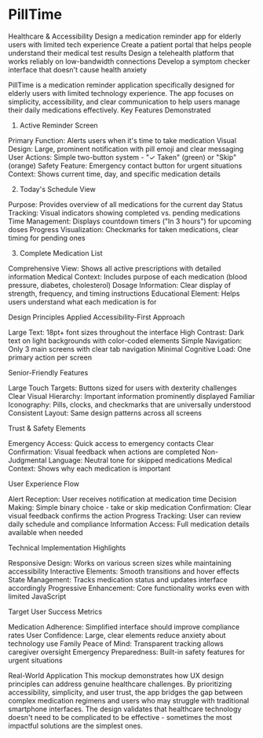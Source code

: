# PillTime
Healthcare &amp; Accessibility  Design a medication reminder app for elderly users with limited tech experience Create a patient portal that helps people understand their medical test results Design a telehealth platform that works reliably on low-bandwidth connections Develop a symptom checker interface that doesn't cause health anxiety

PillTime is a medication reminder application specifically designed for elderly users with limited technology experience. The app focuses on simplicity, accessibility, and clear communication to help users manage their daily medications effectively.
Key Features Demonstrated
1. Active Reminder Screen

Primary Function: Alerts users when it's time to take medication
Visual Design: Large, prominent notification with pill emoji and clear messaging
User Actions: Simple two-button system - "✓ Taken" (green) or "Skip" (orange)
Safety Feature: Emergency contact button for urgent situations
Context: Shows current time, day, and specific medication details

2. Today's Schedule View

Purpose: Provides overview of all medications for the current day
Status Tracking: Visual indicators showing completed vs. pending medications
Time Management: Displays countdown timers ("In 3 hours") for upcoming doses
Progress Visualization: Checkmarks for taken medications, clear timing for pending ones

3. Complete Medication List

Comprehensive View: Shows all active prescriptions with detailed information
Medical Context: Includes purpose of each medication (blood pressure, diabetes, cholesterol)
Dosage Information: Clear display of strength, frequency, and timing instructions
Educational Element: Helps users understand what each medication is for

Design Principles Applied
Accessibility-First Approach

Large Text: 18pt+ font sizes throughout the interface
High Contrast: Dark text on light backgrounds with color-coded elements
Simple Navigation: Only 3 main screens with clear tab navigation
Minimal Cognitive Load: One primary action per screen

Senior-Friendly Features

Large Touch Targets: Buttons sized for users with dexterity challenges
Clear Visual Hierarchy: Important information prominently displayed
Familiar Iconography: Pills, clocks, and checkmarks that are universally understood
Consistent Layout: Same design patterns across all screens

Trust & Safety Elements

Emergency Access: Quick access to emergency contacts
Clear Confirmation: Visual feedback when actions are completed
Non-Judgmental Language: Neutral tone for skipped medications
Medical Context: Shows why each medication is important

User Experience Flow

Alert Reception: User receives notification at medication time
Decision Making: Simple binary choice - take or skip medication
Confirmation: Clear visual feedback confirms the action
Progress Tracking: User can review daily schedule and compliance
Information Access: Full medication details available when needed

Technical Implementation Highlights

Responsive Design: Works on various screen sizes while maintaining accessibility
Interactive Elements: Smooth transitions and hover effects
State Management: Tracks medication status and updates interface accordingly
Progressive Enhancement: Core functionality works even with limited JavaScript

Target User Success Metrics

Medication Adherence: Simplified interface should improve compliance rates
User Confidence: Large, clear elements reduce anxiety about technology use
Family Peace of Mind: Transparent tracking allows caregiver oversight
Emergency Preparedness: Built-in safety features for urgent situations

Real-World Application
This mockup demonstrates how UX design principles can address genuine healthcare challenges. By prioritizing accessibility, simplicity, and user trust, the app bridges the gap between complex medication regimens and users who may struggle with traditional smartphone interfaces.
The design validates that healthcare technology doesn't need to be complicated to be effective - sometimes the most impactful solutions are the simplest ones.
